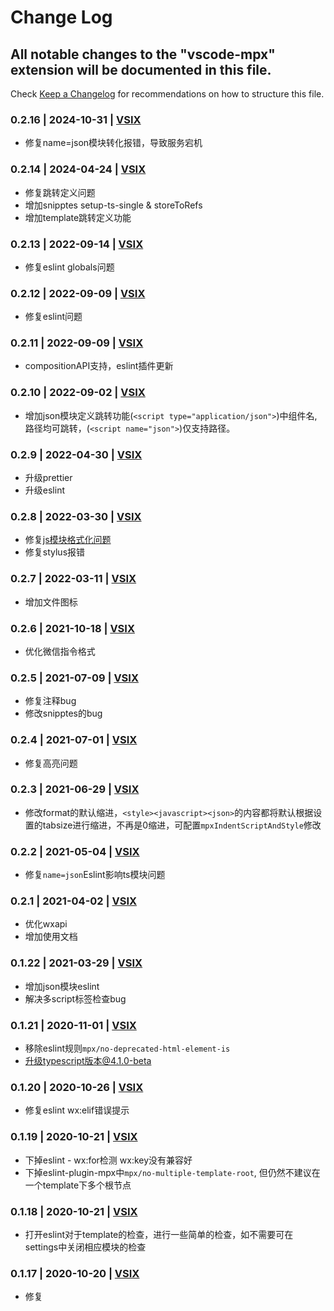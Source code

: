 # Change Log

## All notable changes to the "vscode-mpx" extension will be documented in this file.

Check [Keep a Changelog](http://keepachangelog.com/) for recommendations on how to structure this file.

### 0.2.16 | 2024-10-31 | [VSIX](https://marketplace.visualstudio.com/_apis/public/gallery/publishers/pagnkelly/vsextensions/mpx/0.2.16/vspackage)

- 修复name=json模块转化报错，导致服务宕机

### 0.2.14 | 2024-04-24 | [VSIX](https://marketplace.visualstudio.com/_apis/public/gallery/publishers/pagnkelly/vsextensions/mpx/0.2.14/vspackage)

- 修复跳转定义问题
- 增加snipptes setup-ts-single & storeToRefs
- 增加template跳转定义功能

### 0.2.13 | 2022-09-14 | [VSIX](https://marketplace.visualstudio.com/_apis/public/gallery/publishers/pagnkelly/vsextensions/mpx/0.2.13/vspackage)

- 修复eslint globals问题

### 0.2.12 | 2022-09-09 | [VSIX](https://marketplace.visualstudio.com/_apis/public/gallery/publishers/pagnkelly/vsextensions/mpx/0.2.12/vspackage)

- 修复eslint问题

### 0.2.11 | 2022-09-09 | [VSIX](https://marketplace.visualstudio.com/_apis/public/gallery/publishers/pagnkelly/vsextensions/mpx/0.2.11/vspackage)

- compositionAPI支持，eslint插件更新

### 0.2.10 | 2022-09-02 | [VSIX](https://marketplace.visualstudio.com/_apis/public/gallery/publishers/pagnkelly/vsextensions/mpx/0.2.10/vspackage)

- 增加json模块定义跳转功能(`<script type="application/json">`)中组件名,路径均可跳转，(`<script name="json">`)仅支持路径。

### 0.2.9 | 2022-04-30 | [VSIX](https://marketplace.visualstudio.com/_apis/public/gallery/publishers/pagnkelly/vsextensions/mpx/0.2.9/vspackage)

- 升级prettier
- 升级eslint

### 0.2.8 | 2022-03-30 | [VSIX](https://marketplace.visualstudio.com/_apis/public/gallery/publishers/pagnkelly/vsextensions/mpx/0.2.8/vspackage)

- 修复[js模块格式化问题](https://github.com/mpx-ecology/vscode-mpx/issues/51)
- 修复stylus报错

### 0.2.7 | 2022-03-11 | [VSIX](https://marketplace.visualstudio.com/_apis/public/gallery/publishers/pagnkelly/vsextensions/mpx/0.2.7/vspackage)
- 增加文件图标

### 0.2.6 | 2021-10-18 | [VSIX](https://marketplace.visualstudio.com/_apis/public/gallery/publishers/pagnkelly/vsextensions/mpx/0.2.6/vspackage)
- 优化微信指令格式

### 0.2.5 | 2021-07-09 | [VSIX](https://marketplace.visualstudio.com/_apis/public/gallery/publishers/pagnkelly/vsextensions/mpx/0.2.5/vspackage)
- 修复注释bug
- 修改snipptes的bug

### 0.2.4 | 2021-07-01 | [VSIX](https://marketplace.visualstudio.com/_apis/public/gallery/publishers/pagnkelly/vsextensions/mpx/0.2.4/vspackage)
- 修复高亮问题

### 0.2.3 | 2021-06-29 | [VSIX](https://marketplace.visualstudio.com/_apis/public/gallery/publishers/pagnkelly/vsextensions/mpx/0.2.3/vspackage)
- 修改format的默认缩进，`<style><javascript><json>`的内容都将默认根据设置的tabsize进行缩进，不再是0缩进，可配置`mpxIndentScriptAndStyle`修改

### 0.2.2 | 2021-05-04 | [VSIX](https://marketplace.visualstudio.com/_apis/public/gallery/publishers/pagnkelly/vsextensions/mpx/0.2.2/vspackage)

- 修复`name=json`Eslint影响ts模块问题

### 0.2.1 | 2021-04-02 | [VSIX](https://marketplace.visualstudio.com/_apis/public/gallery/publishers/pagnkelly/vsextensions/mpx/0.2.1/vspackage)

- 优化wxapi
- 增加使用文档

### 0.1.22 | 2021-03-29 | [VSIX](https://marketplace.visualstudio.com/_apis/public/gallery/publishers/pagnkelly/vsextensions/mpx/0.1.22/vspackage)

- 增加json模块eslint
- 解决多script标签检查bug

### 0.1.21 | 2020-11-01 | [VSIX](https://marketplace.visualstudio.com/_apis/public/gallery/publishers/pagnkelly/vsextensions/mpx/0.1.21/vspackage)

- 移除eslint规则`mpx/no-deprecated-html-element-is`
- 升级typescript版本@4.1.0-beta

### 0.1.20 | 2020-10-26 | [VSIX](https://marketplace.visualstudio.com/_apis/public/gallery/publishers/pagnkelly/vsextensions/mpx/0.1.20/vspackage)

- 修复eslint wx:elif错误提示

### 0.1.19 | 2020-10-21 | [VSIX](https://marketplace.visualstudio.com/_apis/public/gallery/publishers/pagnkelly/vsextensions/mpx/0.1.19/vspackage)

- 下掉eslint - wx:for检测 wx:key没有兼容好
- 下掉eslint-plugin-mpx中`mpx/no-multiple-template-root`, 但仍然不建议在一个template下多个根节点

### 0.1.18 | 2020-10-21 | [VSIX](https://marketplace.visualstudio.com/_apis/public/gallery/publishers/pagnkelly/vsextensions/mpx/0.1.18/vspackage)

- 打开eslint对于template的检查，进行一些简单的检查，如不需要可在settings中关闭相应模块的检查

### 0.1.17 | 2020-10-20 | [VSIX](https://marketplace.visualstudio.com/_apis/public/gallery/publishers/pagnkelly/vsextensions/mpx/0.1.17/vspackage)

- 修复<script lang="ts">eslint错误

### 0.1.16 | 2020-09-10 | [VSIX](https://marketplace.visualstudio.com/_apis/public/gallery/publishers/pagnkelly/vsextensions/mpx/0.1.16/vspackage)

- 修复高亮与vetur冲突

### 0.1.15 | 2020-09-03 | [VSIX](https://marketplace.visualstudio.com/_apis/public/gallery/publishers/pagnkelly/vsextensions/mpx/0.1.15/vspackage)

- 增加format功能

### 0.1.14 | 2020-08-14 | [VSIX](https://marketplace.visualstudio.com/_apis/public/gallery/publishers/pagnkelly/vsextensions/mpx/0.1.14/vspackage)

- 增加js模块的lint
- 增加template的补全标签属性

### 0.1.13 | 2020-07-26 | [VSIX](https://marketplace.visualstudio.com/_apis/public/gallery/publishers/pagnkelly/vsextensions/mpx/0.1.13/vspackage)

- 修复bug
- 增加wxapi，可以在`<script>`里通过mpx.xxx查看wxapi

### 0.1.11 | 2020-07-13 | [VSIX](https://marketplace.visualstudio.com/_apis/public/gallery/publishers/pagnkelly/vsextensions/mpx/0.1.11/vspackage)

- 因存在无法解决问题，移除weppack，体积增大了
- 增加snippets语法,可以尝试输入`mpx`查看相关代码块

### 0.1.2 | 2019-12-17 | [VSIX](https://marketplace.visualstudio.com/_apis/public/gallery/publishers/pagnkelly/vsextensions/mpx/0.1.2/vspackage)

- 增加webpack优化包体积，下载更快

### 0.1.1 | 2019-12-16 | [VSIX](https://marketplace.visualstudio.com/_apis/public/gallery/publishers/pagnkelly/vsextensions/mpx/0.1.1/vspackage)

- 修复与vetur冲突

### 0.1.0 | 2019-12-11 | [VSIX](https://marketplace.visualstudio.com/_apis/public/gallery/publishers/pagnkelly/vsextensions/mpx/0.1.0/vspackage)

- 增加语言服务器语言

### 0.0.1 | 2019-12-03 | [VSIX](https://marketplace.visualstudio.com/_apis/public/gallery/publishers/pagnkelly/vsextensions/mpx/0.0.1/vspackage)

- 文字高亮 同vue插件
